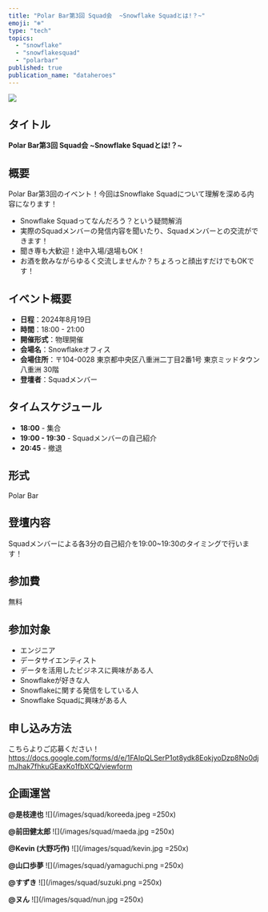 ```yaml
---
title: "Polar Bar第3回 Squad会  ~Snowflake Squadとは!？~"
emoji: "❄️"
type: "tech"
topics:
  - "snowflake"
  - "snowflakesquad"
  - "polarbar"
published: true
publication_name: "dataheroes"
---
```


![](https://storage.googleapis.com/zenn-user-upload/5665b531603f-20240806.png)

## タイトル

**Polar Bar第3回 Squad会 ~Snowflake Squadとは!？~**

## 概要

Polar Bar第3回のイベント！今回はSnowflake Squadについて理解を深める内容になります！

- Snowflake Squadってなんだろう？という疑問解消
- 実際のSquadメンバーの発信内容を聞いたり、Squadメンバーとの交流ができます！
- 聞き専も大歓迎！途中入場/退場もOK！
- お酒を飲みながらゆるく交流しませんか？ちょろっと顔出すだけでもOKです！

## イベント概要

- **日程**：2024年8月19日
- **時間**：18:00 - 21:00
- **開催形式**：物理開催
- **会場名**：Snowflakeオフィス
- **会場住所**：〒104-0028 東京都中央区八重洲二丁目2番1号 東京ミッドタウン八重洲 30階
- **登壇者**：Squadメンバー

## タイムスケジュール

- **18:00** - 集合
- **19:00 - 19:30** - Squadメンバーの自己紹介
- **20:45** - 撤退


## 形式

Polar Bar

## 登壇内容

Squadメンバーによる各3分の自己紹介を19:00~19:30のタイミングで行います！

## 参加費

無料

## 参加対象

- エンジニア
- データサイエンティスト
- データを活用したビジネスに興味がある人
- Snowflakeが好きな人
- Snowflakeに関する発信をしている人
- Snowflake Squadに興味がある人

## 申し込み方法
こちらよりご応募ください！
https://docs.google.com/forms/d/e/1FAIpQLSerP1ot8ydk8EokjyoDzp8No0djmJhak7fhkuGEaxKo1fbXCQ/viewform

## 企画運営

**@是枝達也**
![](/images/squad/koreeda.jpeg =250x)

**@前田健太郎**
![](/images/squad/maeda.jpg =250x)

**@Kevin (大野巧作)**
![](/images/squad/kevin.jpg =250x)

**@山口歩夢**
![](/images/squad/yamaguchi.png =250x)

**@すずき**
![](/images/squad/suzuki.png =250x)

**@ヌん**
![](/images/squad/nun.jpg =250x)
